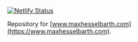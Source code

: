 <!-- badges: start -->
[![Netlify Status](https://api.netlify.com/api/v1/badges/c2e8f93a-6d3b-4c6e-a82d-4ffb4253f925/deploy-status)](https://app.netlify.com/sites/maxhesselbarth/deploys)
<!-- badges: end -->

Repository for [www.maxhesselbarth.com](https://www.maxhesselbarth.com).
